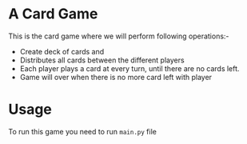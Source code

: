 # A Card Game

This is the card game where we will perform following operations:-

- Create deck of cards and 
- Distributes all cards between the different players 
- Each player plays a card at every turn, until there are no cards left.
- Game will over when there is no more card left with player

# Usage

To run this game you need to run `main.py` file